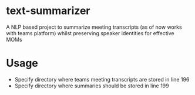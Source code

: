 # text-summarizer
A NLP based project to summarize meeting transcripts (as of now works with teams platform) whilst preserving speaker identities for effective MOMs

# Usage
- Specify directory where teams meeting transcripts are stored in line 196
- Specify directory where summaries should be stored in line 199
